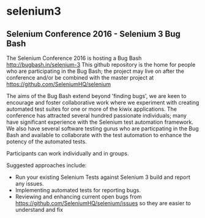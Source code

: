 # selenium3

Selenium Conference 2016 - Selenium 3 Bug Bash
---------------------------------------
The Selenium Conference 2016 is hosting a Bug Bash http://bugbash.in/selenium-3 This github repository is the home for people who are participating in the Bug Bash; the project may live on after the conference and/or be combined with the master project at https://github.com/SeleniumHQ/selenium

The aims of the Bug Bash extend beyond 'finding bugs', we are keen to encourage and foster collaborative work where we experiment with creating automated test suites for one or more of the kiwix applications. The conference has attracted several hundred passionate individuals; many have significant experience with the Selenium test automation framework. We also have several software testing gurus who are particpating in the Bug Bash and available to collaborate with the test automation to enhance the potency of the automated tests.

Participants can work individually and in groups. 

Suggested approaches include: 
   * Run your existing Selenium Tests against Selenium 3 build and report any issues.
   * Implementing automated tests for reporting bugs.
   * Reviewing and enhancing current open bugs from https://github.com/SeleniumHQ/selenium/issues so they are easier to understand and fix

